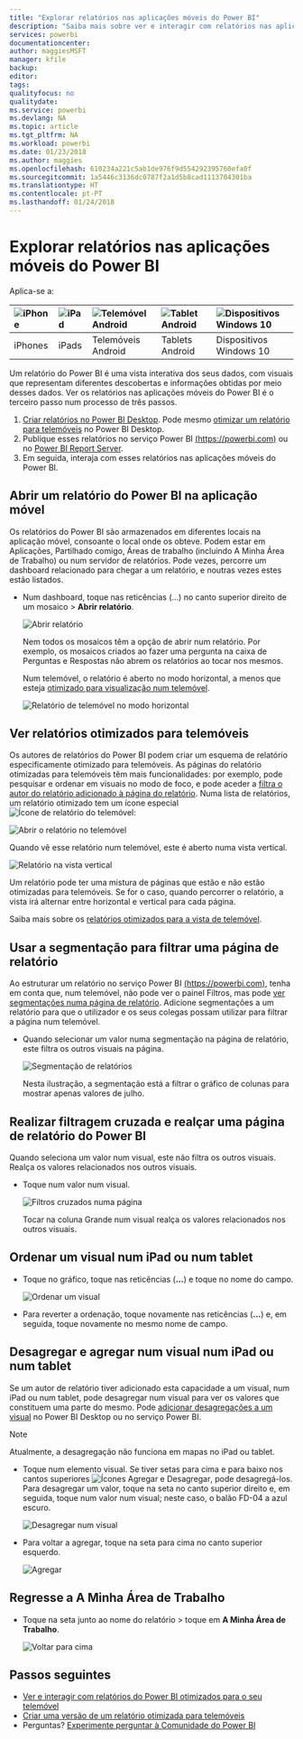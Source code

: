 ```yaml
---
title: "Explorar relatórios nas aplicações móveis do Power BI"
description: "Saiba mais sobre ver e interagir com relatórios nas aplicações móveis do Power BI no seu telemóvel ou tablet. Pode criar relatórios no serviço Power BI ou no Power BI Desktop e, em seguida, interagir com os mesmos nas aplicações móveis. "
services: powerbi
documentationcenter: 
author: maggiesMSFT
manager: kfile
backup: 
editor: 
tags: 
qualityfocus: no
qualitydate: 
ms.service: powerbi
ms.devlang: NA
ms.topic: article
ms.tgt_pltfrm: NA
ms.workload: powerbi
ms.date: 01/23/2018
ms.author: maggies
ms.openlocfilehash: 610234a221c5ab1de976f9d554292395760efa0f
ms.sourcegitcommit: 1a5446c3136dc0787f2a1d5b8cad1113704301ba
ms.translationtype: HT
ms.contentlocale: pt-PT
ms.lasthandoff: 01/24/2018
---
```

# <a name="explore-reports-in-the-power-bi-mobile-apps"></a>Explorar relatórios nas aplicações móveis do Power BI
Aplica-se a:

| ![iPhone](media/mobile-reports-in-the-mobile-apps/ios-logo-40-px.png) | ![iPad](media/mobile-reports-in-the-mobile-apps/ios-logo-40-px.png) | ![Telemóvel Android](media/mobile-reports-in-the-mobile-apps/android-logo-40-px.png) | ![Tablet Android](media/mobile-reports-in-the-mobile-apps/android-logo-40-px.png) | ![Dispositivos Windows 10](media/mobile-reports-in-the-mobile-apps/win-10-logo-40-px.png) |
|:--- |:--- |:--- |:--- |:--- |
| iPhones |iPads |Telemóveis Android |Tablets Android |Dispositivos Windows 10 |

Um relatório do Power BI é uma vista interativa dos seus dados, com visuais que representam diferentes descobertas e informações obtidas por meio desses dados. Ver os relatórios nas aplicações móveis do Power BI é o terceiro passo num processo de três passos.

1. [Criar relatórios no Power BI Desktop](desktop-report-view.md). Pode mesmo [otimizar um relatório para telemóveis](mobile-apps-view-phone-report.md) no Power BI Desktop. 
2. Publique esses relatórios no serviço Power BI [(https://powerbi.com)](https://powerbi.com) ou no [Power BI Report Server](report-server/get-started.md).  
3. Em seguida, interaja com esses relatórios nas aplicações móveis do Power BI.

## <a name="open-a-power-bi-report-in-the-mobile-app"></a>Abrir um relatório do Power BI na aplicação móvel
Os relatórios do Power BI são armazenados em diferentes locais na aplicação móvel, consoante o local onde os obteve. Podem estar em Aplicações, Partilhado comigo, Áreas de trabalho (incluindo A Minha Área de Trabalho) ou num servidor de relatórios. Pode vezes, percorre um dashboard relacionado para chegar a um relatório, e noutras vezes estes estão listados.

* Num dashboard, toque nas reticências (...) no canto superior direito de um mosaico > **Abrir relatório**.
  
  ![Abrir relatório](media/mobile-reports-in-the-mobile-apps/power-bi-android-open-report-tile.png)
  
  Nem todos os mosaicos têm a opção de abrir num relatório. Por exemplo, os mosaicos criados ao fazer uma pergunta na caixa de Perguntas e Respostas não abrem os relatórios ao tocar nos mesmos. 
  
  Num telemóvel, o relatório é aberto no modo horizontal, a menos que esteja [otimizado para visualização num telemóvel](mobile-reports-in-the-mobile-apps.md#view-reports-optimized-for-phones).
  
  ![Relatório de telemóvel no modo horizontal](media/mobile-reports-in-the-mobile-apps/power-bi-iphone-report-landscape.png)

## <a name="view-reports-optimized-for-phones"></a>Ver relatórios otimizados para telemóveis
Os autores de relatórios do Power BI podem criar um esquema de relatório especificamente otimizado para telemóveis. As páginas do relatório otimizadas para telemóveis têm mais funcionalidades: por exemplo, pode pesquisar e ordenar em visuais no modo de foco, e pode aceder a [filtra o autor do relatório adicionado à página do relatório](mobile-apps-view-phone-report.md#filter-the-report-page-on-a-phone). Numa lista de relatórios, um relatório otimizado tem um ícone especial ![Ícone de relatório do telemóvel](media/mobile-reports-in-the-mobile-apps/power-bi-phone-report-icon.png):

![Abrir o relatório no telemóvel](media/mobile-reports-in-the-mobile-apps/power-bi-android-phone-report.png)

Quando vê esse relatório num telemóvel, este é aberto numa vista vertical.

![Relatório na vista vertical](media/mobile-reports-in-the-mobile-apps/07-power-bi-phone-report-portrait.png)

 Um relatório pode ter uma mistura de páginas que estão e não estão otimizadas para telemóveis. Se for o caso, quando percorrer o relatório, a vista irá alternar entre horizontal e vertical para cada página.

Saiba mais sobre os [relatórios otimizados para a vista de telemóvel](mobile-apps-view-phone-report.md).

## <a name="use-slicers-to-filter-a-report-page"></a>Usar a segmentação para filtrar uma página de relatório
Ao estruturar um relatório no serviço Power BI [(https://powerbi.com)](https://powerbi.com), tenha em conta que, num telemóvel, não pode ver o painel Filtros, mas pode [ver segmentações numa página de relatório](power-bi-visualization-slicers.md). Adicione segmentações a um relatório para que o utilizador e os seus colegas possam utilizar para filtrar a página num telemóvel.

* Quando selecionar um valor numa segmentação na página de relatório, este filtra os outros visuais na página.
  
  ![Segmentação de relatórios](media/mobile-reports-in-the-mobile-apps/power-bi-android-tablet-report-slicer.png)
  
  Nesta ilustração, a segmentação está a filtrar o gráfico de colunas para mostrar apenas valores de julho.

## <a name="cross-filter-and-highlight-a-power-bi-report-page"></a>Realizar filtragem cruzada e realçar uma página de relatório do Power BI
Quando seleciona um valor num visual, este não filtra os outros visuais. Realça os valores relacionados nos outros visuais.

* Toque num valor num visual.
  
  ![Filtros cruzados numa página](media/mobile-reports-in-the-mobile-apps/power-bi-android-tablet-report-highlight.png)
  
  Tocar na coluna Grande num visual realça os valores relacionados nos outros visuais. 

## <a name="sort-a-visual-on-an-ipad-or-a-tablet"></a>Ordenar um visual num iPad ou num tablet
* Toque no gráfico, toque nas reticências (**...**) e toque no nome do campo.
  
   ![Ordenar um visual](media/mobile-reports-in-the-mobile-apps/power-bi-android-tablet-report-sort.png)
* Para reverter a ordenação, toque novamente nas reticências (**...**) e, em seguida, toque novamente no mesmo nome de campo.

## <a name="drill-down-and-up-in-a-visual-on-an-ipad-or-a-tablet"></a>Desagregar e agregar num visual num iPad ou num tablet
Se um autor de relatório tiver adicionado esta capacidade a um visual, num iPad ou num tablet, pode desagregar num visual para ver os valores que constituem uma parte do mesmo. Pode [adicionar desagregações a um visual](power-bi-visualization-drill-down.md) no Power BI Desktop ou no serviço Power BI. 

> [!NOTE]
> Atualmente, a desagregação não funciona em mapas no iPad ou tablet.
> 
> 

* Toque num elemento visual. Se tiver setas para cima e para baixo nos cantos superiores ![Ícones Agregar e Desagregar](media/mobile-reports-in-the-mobile-apps/power-bi-mobile-drill-up-down.png), pode desagregá-los. Para desagregar um valor, toque na seta no canto superior direito e, em seguida, toque num valor num visual; neste caso, o balão FD-04 a azul escuro.
  
  ![Desagregar num visual](media/mobile-reports-in-the-mobile-apps/power-bi-mobile-drill-down-one.png)
* Para voltar a agregar, toque na seta para cima no canto superior esquerdo.
  
  ![Agregar](media/mobile-reports-in-the-mobile-apps/power-bi-mobile-drill-up.png)

## <a name="go-back-to-my-workspace"></a>Regresse a A Minha Área de Trabalho
* Toque na seta junto ao nome do relatório > toque em **A Minha Área de Trabalho**.
  
  ![Voltar para cima](media/mobile-reports-in-the-mobile-apps/power-bi-iphone-report-back.png)

## <a name="next-steps"></a>Passos seguintes
* [Ver e interagir com relatórios do Power BI otimizados para o seu telemóvel](mobile-apps-view-phone-report.md)
* [Criar uma versão de um relatório otimizada para telemóveis](desktop-create-phone-report.md)
* Perguntas? [Experimente perguntar à Comunidade do Power BI](http://community.powerbi.com/)


